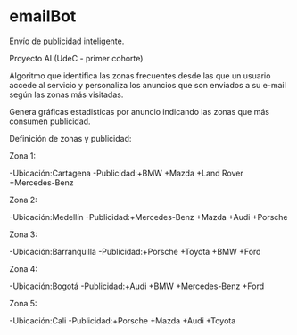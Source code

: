 # emailBot
Envío de publicidad inteligente.

Proyecto AI (UdeC - primer cohorte)

Algoritmo que identifica las zonas frecuentes desde las que un usuario accede al servicio y personaliza los anuncios que son enviados a su e-mail según las zonas más visitadas.

Genera gráficas estadisticas por anuncio indicando las zonas que más consumen publicidad.

Definición de zonas y publicidad:

Zona 1:

-Ubicación:Cartagena
-Publicidad:+BMW +Mazda +Land Rover +Mercedes-Benz

Zona 2:

-Ubicación:Medellín 
-Publicidad:+Mercedes-Benz +Mazda +Audi +Porsche

Zona 3:

-Ubicación:Barranquilla
-Publicidad:+Porsche +Toyota +BMW +Ford

Zona 4:

-Ubicación:Bogotá 
-Publicidad:+Audi +BMW +Mercedes-Benz +Ford

Zona 5:

-Ubicación:Cali 
-Publicidad:+Porsche +Mazda +Audi +Toyota
